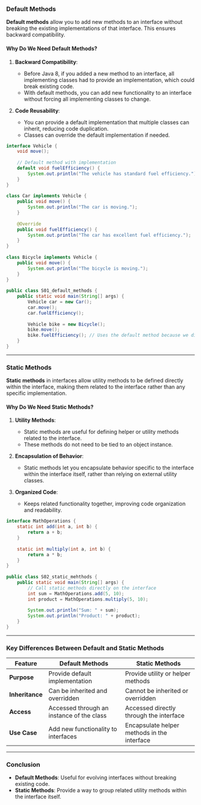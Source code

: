### **Default Methods**

**Default methods** allow you to add new methods to an interface without breaking the existing implementations of that interface. This ensures backward compatibility.

#### **Why Do We Need Default Methods?**

1. **Backward Compatibility**:
    
    - Before Java 8, if you added a new method to an interface, all implementing classes had to provide an implementation, which could break existing code.
    - With default methods, you can add new functionality to an interface without forcing all implementing classes to change.
2. **Code Reusability**:
    
    - You can provide a default implementation that multiple classes can inherit, reducing code duplication.
    - Classes can override the default implementation if needed.

```java  
interface Vehicle {  
    void move();  
  
    // Default method with implementation  
    default void fuelEfficiency() {  
        System.out.println("The vehicle has standard fuel efficiency.");  
    }  
}  
  
class Car implements Vehicle {  
    public void move() {  
        System.out.println("The car is moving.");  
    }  
  
    @Override  
    public void fuelEfficiency() {  
        System.out.println("The car has excellent fuel efficiency.");  
    }  
}  
  
class Bicycle implements Vehicle {  
    public void move() {  
        System.out.println("The bicycle is moving.");  
    }  
}  
  
public class S01_default_methods {  
    public static void main(String[] args) {  
        Vehicle car = new Car();  
        car.move();  
        car.fuelEfficiency();  
  
        Vehicle bike = new Bicycle();  
        bike.move();  
        bike.fuelEfficiency(); // Uses the default method because we did not implement it in Bicycle Class  
    }  
}
```

---

### **Static Methods**

**Static methods** in interfaces allow utility methods to be defined directly within the interface, making them related to the interface rather than any specific implementation.

#### **Why Do We Need Static Methods?**

1. **Utility Methods**:
    
    - Static methods are useful for defining helper or utility methods related to the interface.
    - These methods do not need to be tied to an object instance.
2. **Encapsulation of Behavior**:
    
    - Static methods let you encapsulate behavior specific to the interface within the interface itself, rather than relying on external utility classes.
3. **Organized Code**:
    
    - Keeps related functionality together, improving code organization and readability.


```java  
interface MathOperations {  
    static int add(int a, int b) {  
        return a + b;  
    }  
  
    static int multiply(int a, int b) {  
        return a * b;  
    }  
}  
  
public class S02_static_mehthods {  
    public static void main(String[] args) {  
        // Call static methods directly on the interface  
        int sum = MathOperations.add(5, 10);  
        int product = MathOperations.multiply(5, 10);  
  
        System.out.println("Sum: " + sum);  
        System.out.println("Product: " + product);  
    }  
}
```

---
### **Key Differences Between Default and Static Methods**

| Feature         | Default Methods                           | Static Methods                              |
| --------------- | ----------------------------------------- | ------------------------------------------- |
| **Purpose**     | Provide default implementation            | Provide utility or helper methods           |
| **Inheritance** | Can be inherited and overridden           | Cannot be inherited or overridden           |
| **Access**      | Accessed through an instance of the class | Accessed directly through the interface     |
| **Use Case**    | Add new functionality to interfaces       | Encapsulate helper methods in the interface |

---

### Conclusion

- **Default Methods**: Useful for evolving interfaces without breaking existing code.
- **Static Methods**: Provide a way to group related utility methods within the interface itself.